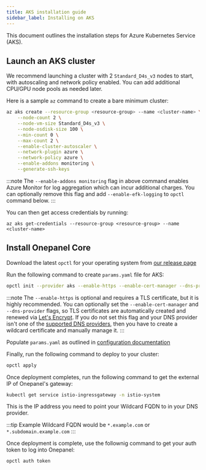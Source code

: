 ```yaml
---
title: AKS installation guide
sidebar_label: Installing on AKS
---
```


This document outlines the installation steps for Azure Kubernetes Service (AKS).

## Launch an AKS cluster
We recommend launching a cluster with 2 `Standard_D4s_v3` nodes to start, with autoscaling and network policy enabled. You can add additional CPU/GPU node pools as needed later.

Here is a sample `az` command to create a bare minimum cluster:

```bash
az aks create --resource-group <resource-group> --name <cluster-name> \
    --node-count 2 \
    --node-vm-size Standard_D4s_v3 \
    --node-osdisk-size 100 \
    --min-count 0 \
    --max-count 2 \
    --enable-cluster-autoscaler \
    --network-plugin azure \
    --network-policy azure \
    --enable-addons monitoring \
    --generate-ssh-keys
```

:::note
The `--enable-addons monitoring` flag in above command enables Azure Monitor for log aggregation which can incur additional charges. You can optionally remove this flag and add `--enable-efk-logging` to `opctl` command below.
:::

You can then get access credentials by running:

```
az aks get-credentials --resource-group <resource-group> --name <cluster-name>
```

## Install Onepanel Core
Download the latest `opctl` for your operating system from [our release page](https://github.com/onepanelio/cli/releases/latest)

Run the following command to create `params.yaml` file for AKS:

```bash
opctl init --provider aks --enable-https --enable-cert-manager --dns-provider <dns-provider>
```

:::note
The `--enable-https` is optional and requires a TLS certificate, but it is highly recommended. You can optionally set the `--enable-cert-manager` and `--dns-provider` flags, so TLS certificates are automatically created and renewed via [Let's Encrypt](https://letsencrypt.org/). If you do not set this flag and your DNS provider isn't one of the [supported DNS providers](), then you have to create a wildcard certificate and manually manage it.
:::

Populate `params.yaml` as outlined in [configuration documentation](installation-guides/configuration)

Finally, run the following command to deploy to your cluster:

```bash
opctl apply
```

Once deployment completes, run the following command to get the external IP of Onepanel's gateway:

```bash
kubectl get service istio-ingressgateway -n istio-system
```

This is the IP address you need to point your Wildcard FQDN to in your DNS provider.

:::tip
Example Wildcard FQDN would be `*.example.com` or `*.subdomain.example.com`
:::

Once deployment is complete, use the follownig command to get your auth token to log into Onepanel:

```bash
opctl auth token
```

